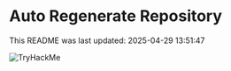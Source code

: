 # Auto Regenerate Repository

This README was last updated: 2025-04-29 13:51:47

 ![TryHackMe](https://tryhackme.com/badge/533634)